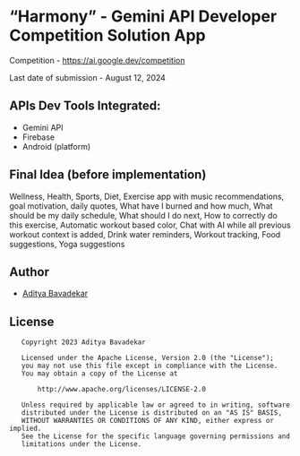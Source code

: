 # “Harmony” - Gemini API Developer Competition Solution App

Competition - https://ai.google.dev/competition

Last date of submission -  August 12, 2024

## APIs Dev Tools Integrated:

- Gemini API
- Firebase
- Android (platform)

## Final Idea (before implementation)

Wellness, Health, Sports, Diet, Exercise app with music recommendations, goal motivation, daily quotes, What have I burned and how much, What should be my daily schedule, What should I do next, How to correctly do this exercise, Automatic workout based color, Chat with AI while all previous workout context is added, Drink water reminders, Workout tracking, Food suggestions, Yoga suggestions

## Author

- [Aditya Bavadekar](https://github.com/AdityaBavadekar)

## License

```
   Copyright 2023 Aditya Bavadekar

   Licensed under the Apache License, Version 2.0 (the "License");
   you may not use this file except in compliance with the License.
   You may obtain a copy of the License at

       http://www.apache.org/licenses/LICENSE-2.0

   Unless required by applicable law or agreed to in writing, software
   distributed under the License is distributed on an "AS IS" BASIS,
   WITHOUT WARRANTIES OR CONDITIONS OF ANY KIND, either express or implied.
   See the License for the specific language governing permissions and
   limitations under the License.
```
